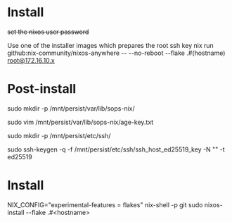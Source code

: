# Install

~~set the nixos user password~~

Use one of the installer images which prepares the root ssh key
nix run github:nix-community/nixos-anywhere -- --no-reboot --flake .#(hostname) root@172.16.10.x

# Post-install

sudo mkdir -p /mnt/persist/var/lib/sops-nix/

sudo vim /mnt/persist/var/lib/sops-nix/age-key.txt

sudo mkdir -p /mnt/persist/etc/ssh/

sudo ssh-keygen -q -f /mnt/persist/etc/ssh/ssh_host_ed25519_key -N "" -t ed25519

# Install

NIX_CONFIG="experimental-features = flakes" nix-shell -p git
sudo nixos-install --flake .#\<hostname\>
